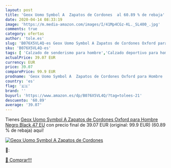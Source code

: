 ```yaml
---
layout: post
title: 'Geox Uomo Symbol A  Zapatos de Cordones  al 60.89 % de rebaja'
date: 2020-04-14 08:33:19
image: 'https://m.media-amazon.com/images/I/41Mp4CGz-KL._SL400_.jpg'
comments: true
category: ofertas
author: 'tole.es'
slug: 'B076X5VL4Q-es Geox Uomo Symbol A Zapatos de Cordones Oxford para Hombre...'
sku: 'B076X5VL4Q-es'
tags: [ 'Calzado de senderismo para hombre','Calzado deportivo para hombre','Chanclas y sandalias de piscina para hombre','Zapatillas de senderismo para hombre','Zapatillas y calzado deportivo para hombre','Zapatos','Zapatos para hombre','Zapatos y complementos','zapatos', ]
actualPrice: 39.07 EUR
currency: EUR
price: 39.07
comparePrice: 99.9 EUR
prodname: 'Geox Uomo Symbol A  Zapatos de Cordones Oxford para Hombre  Negro  Black   47 EU'
country: 'es'
flag: '🇪🇸'
brand: ''
buyurl: 'https://www.amazon.es/dp/B076X5VL4Q/?tag=tolees-21'
descuento: '60.89'
average: '39.07'
---
```


Tienes [Geox Uomo Symbol A  Zapatos de Cordones Oxford para Hombre  Negro  Black   47 EU](https://www.amazon.es/dp/B076X5VL4Q/?tag=tolees-21) con precio final de  39.07 EUR (original: 99.9 EUR) (60.89 %  de rebaja) aqui!

[![Geox Uomo Symbol A  Zapatos de Cordones ](https://m.media-amazon.com/images/I/41Mp4CGz-KL._SL400_.jpg)](https://www.amazon.es/dp/B076X5VL4Q/?tag=tolees-21)

🔎:


[🛒 Comprar!!!](https://www.amazon.es/dp/B076X5VL4Q/?tag=tolees-21)
